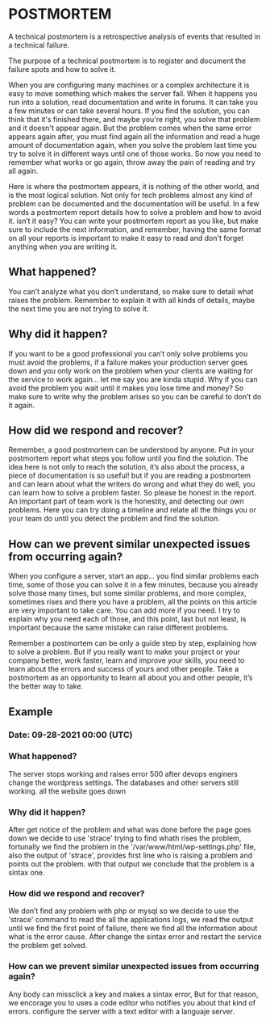# POSTMORTEM

A technical postmortem is a retrospective analysis of events that resulted in
a technical failure.

The purpose of a technical postmortem is to register and document the failure
spots and how to solve it.

When you are configuring many machines or a complex architecture it is easy to
move something which makes the server fail. When it happens you run into a
solution, read documentation and write in forums. It can take you a few minutes
or can take several hours. If you find the solution, you can think that it's
finished there, and maybe you're right, you solve that problem and it doesn't
appear again.
But the problem comes when the same error appears again after, you must find
again all the information and read a huge amount of documentation again,
when you solve the problem last time you try to solve it in different
ways until one of those works. So now you need to remember what works or go
again, throw away the pain of reading and try all again.

Here is where the postmortem appears, it is nothing of the other world, and is
the most logical solution. Not only for tech problems almost any kind of
problem can be documented and the documentation will be useful. In a few words
a postmortem report details how to solve a problem and how to avoid it. isn’t
it easy?
You can write your postmortem report as you like, but make sure to include the
next information, and remember, having the same format on all your reports is
important to make it easy to read and don't forget anything when you are
writing it.

## What happened?

You can’t analyze what you don’t understand, so make sure to detail what raises
the problem. Remember to explain it with all kinds of details, maybe the next
time you are not trying to solve it.

## Why did it happen?

If you want to be a good professional you can’t only solve problems you must
avoid the problems, if a failure makes your production server goes down and
you only work on the problem when your clients are waiting for the service to
work again… let me say you are kinda stupid. Why if you can avoid the problem
you wait until it makes you lose time and money? So make sure to write why the
problem arises so you can be careful to don’t do it again.

## How did we respond and recover?

Remember, a good postmortem can be understood by anyone. Put in your postmortem
report what steps you follow until you find the solution. The idea here is not
only to reach the solution, it’s also about the process, a piece of documentation
is so useful! but if you are reading a postmortem and can learn about what the
writers do wrong and what they do well, you can learn how to solve a problem faster.
So please be honest in the report. An important part of team work is the honestity,
and detecting our own problems. Here you can try doing a timeline and relate
all the things you or your team do until you detect the problem and find the solution.

## How can we prevent similar unexpected issues from occurring again?

When you configure a server, start an app… you find similar problems each time,
some of those you can solve it in a few minutes, because you already solve those
many times, but some similar problems, and more complex, sometimes rises and
there you have a problem, all the points on this article are very important to
take care. You can add more if you need. I try to explain why you need each of
those, and this point, last but not least, is important because the same mistake
can raise different problems.

Remember a postmortem can be only a guide step by step, explaining how to solve
a problem. But if you really want to make your project or your company better,
work faster, learn and improve your skills, you need to learn about the errors
and success of yours and other people. Take a postmortem as an opportunity to
learn all about you and other people, it’s the better way to take.

## Example

### Date: 09-28-2021 00:00 (UTC)

### What happened?

The server stops working and raises error 500 after devops enginers change the
wordpress settings. The databases and other servers still working.
all the website goes down

### Why did it happen?

After get notice of the problem and what was done before the page goes down
we decide to use 'strace' trying to find whath rises the problem, fortunally
we find the problem in the '/var/www/html/wp-settings.php' file, also the output
of 'strace', provides first line who is raising a problem and points out the
problem. with that output we conclude that the problem is a sintax one.

### How did we respond and recover?

We don’t find any problem with php or mysql so we decide to use the
'strace' command to read the all the applications logs, we read the output
until we find the first point of failure, there we find all the information
about what is the error cause. After change the sintax error and restart the
service the problem get solved.

### How can we prevent similar unexpected issues from occurring again?

Any body can missclick a key and makes a sintax error, But for that reason,
we encorage you to uses a code editor who notifies you about that kind of
errors.
configure the server with a text editor with a languaje server.
